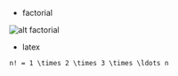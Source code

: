 * factorial

![alt factorial](https://raw/githubusercontent.com/khw7096/mathcode/images/factorial01.png)
- latex
```
n! = 1 \times 2 \times 3 \times \ldots n
```
